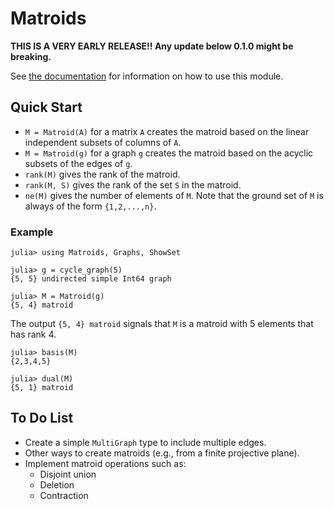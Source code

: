 # Matroids

**THIS IS A VERY EARLY RELEASE!!  Any update below 0.1.0 might be breaking.**



See [the documentation](https://docs.juliahub.com/General/Matroids/stable/) for information on how to use this module. 

## Quick Start
* `M = Matroid(A)` for a matrix `A` creates the matroid based on the linear independent subsets of columns of `A`.
* `M = Matroid(g)` for a graph `g` creates the matroid based on the acyclic subsets of the edges of `g`.
* `rank(M)` gives the rank of the matroid.
* `rank(M, S)` gives the rank of the set `S` in the matroid.
* `ne(M)` gives the number of elements of `M`. Note that the ground set of `M` is always of the form `{1,2,...,n}`.

### Example
```
julia> using Matroids, Graphs, ShowSet

julia> g = cycle_graph(5)
{5, 5} undirected simple Int64 graph

julia> M = Matroid(g)
{5, 4} matroid
```
The output `{5, 4} matroid` signals that `M` is a matroid with 5 elements that has rank 4. 

```
julia> basis(M)
{2,3,4,5}

julia> dual(M)
{5, 1} matroid
```



## To Do List


* Create a simple `MultiGraph` type to include multiple edges.
* Other ways to create matroids (e.g., from a finite projective plane).
* Implement matroid operations such as:
    * Disjoint union
    * Deletion
    * Contraction